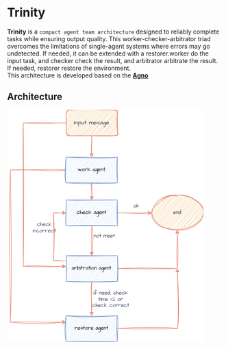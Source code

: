 # Trinity

**Trinity** is a `compact agent team architecture` designed to reliably complete tasks while ensuring output quality. This worker-checker-arbitrator triad overcomes the limitations of single-agent systems where errors may go undetected.
If needed, it can be extended with a restorer.worker do the input task, and checker check the result, and arbitrator arbitrate the result. If needed, restorer restore the environment.  
This architecture is developed based on the [**Agno**](https://github.com/agno-agi/agno)

## Architecture
![trinity-architecture](trinity.png)

